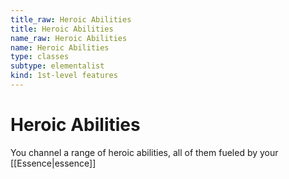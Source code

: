 ```yaml
---
title_raw: Heroic Abilities
title: Heroic Abilities
name_raw: Heroic Abilities
name: Heroic Abilities
type: classes
subtype: elementalist
kind: 1st-level features
---
```


# Heroic Abilities

You channel a range of heroic abilities, all of them fueled by your [[Essence|essence]]
